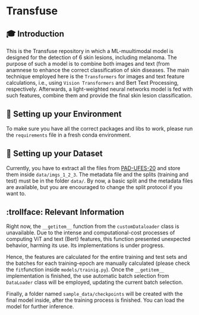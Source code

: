 # Transfuse 

## :mortar_board: Introduction
This is the Transfuse repository in which a ML-muultimodal model is designed for the detection of 6 skin lesions, including melanoma. The purpose of such a model is to combine both images and text (from anamnese to enhance the correct classification of skin diseases. The main technique employed here is the `Transformers` for images and text feature calculations, i.e., using `Vision Transformers` and Bert Text Processing, respectively. Afterwards, a light-weighted neural networks model is fed with such features, combine them and provide the final skin lesion classification.  

## :school_satchel: Setting up your Environment
To make sure you have all the correct packages and libs to work, please run the `requirements` file in a fresh conda environment.

## :floppy_disk: Setting up your Dataset
Currently, you have to extract all the files from [PAD-UFES-20](https://data.mendeley.com/datasets/zr7vgbcyr2/1) and store them inside `data/imgs_1_2_3`. The metadata file and the splits (training and test) must be in the folder `data/`. By now, a basic split and the metadata files are available, but you are encouraged to change the split protocol if you want to.

## :trollface: Relevant Information
Right now, the `__getitem__` function from the `customDataloader` class is unavailable. Due to the intense and computational-cost processes of computing ViT and text (Bert) features, this function presented unexpected behavior, harming its use. Its implementations is under progress.

Hence, the features are calculated for the entire training and test sets and the batches for each training-epoch are manually calculated (please check the `fit`function inside `models/trainig.py`). Once the `__getitem__` implementation is finished, the use automatic batch selection from `DataLoader` class will be employed, updating the current batch selection.

Finally, a folder named `sample_data/checkpoints` will be created with the final model inside, after the training process is finished. You can load the model for further inference. 

